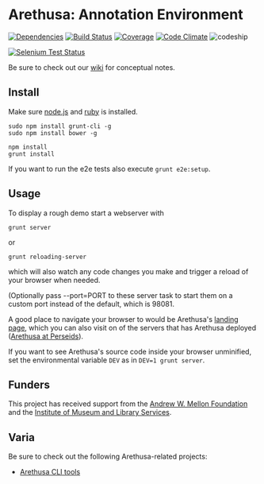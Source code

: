 # Arethusa: Annotation Environment

[![Dependencies](http://allthebadges.io/latin-language-toolkit/arethusa/gemnasium.png)](http://allthebadges.io/latin-language-toolkit/arethusa/gemnasium)
[![Build Status](http://allthebadges.io/latin-language-toolkit/arethusa/travis.png)](http://allthebadges.io/latin-language-toolkit/arethusa/travis)
[![Coverage](http://allthebadges.io/latin-language-toolkit/arethusa/coveralls.png)](http://allthebadges.io/latin-language-toolkit/arethusa/coveralls)
[![Code Climate](http://allthebadges.io/latin-language-toolkit/arethusa/code_climate.png)](http://allthebadges.io/latin-language-toolkit/arethusa/code_climate)
![codeship](https://www.codeship.io/projects/1fbcf7f0-b01d-0131-a029-52deea7632c1/status)


[![Selenium Test Status](https://saucelabs.com/browser-matrix/arethusa.svg)](https://saucelabs.com/u/arethusa)

Be sure to check out our [wiki](https://github.com/latin-language-toolkit/llt-annotation_environment/wiki) for conceptual notes.

## Install

Make sure [node.js](http://nodejs.org) and [ruby](http://www.ruby-lang.org) is installed.

```
sudo npm install grunt-cli -g
sudo npm install bower -g

npm install
grunt install
```

If you want to run the e2e tests also execute `grunt e2e:setup`.

## Usage

To display a rough demo start a webserver with

```
grunt server
```

or

```
grunt reloading-server
```

which will also watch any code changes you make and trigger a reload of
your browser when needed.

(Optionally pass --port=PORT to these server task to start them on a
custom port instead of the default, which is 98081.

A good place to navigate your browser to would be Arethusa's
[landing page](http:/localhost:8081/app/#/), which you can also visit
on of the servers that has Arethusa deployed ([Arethusa at Perseids](http://sosol.perseids.org/tools/arethusa/app/#/)).



If you want to see Arethusa's source code inside your browser
unminified, set the environmental variable `DEV` as in `DEV=1 grunt
server`.

## Funders

This project has received support from the [Andrew W. Mellon Foundation](http://www.mellon.org/) and the [Institute of Museum and Library Services](http://imls.gov/).

## Varia

Be sure to check out the following Arethusa-related projects:
- [Arethusa CLI tools](http://github.com/latin-language-toolkit/arethusa-cli)

